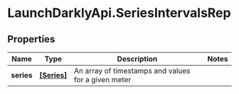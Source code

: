 # LaunchDarklyApi.SeriesIntervalsRep

## Properties

Name | Type | Description | Notes
------------ | ------------- | ------------- | -------------
**series** | [**[Series]**](Series.md) | An array of timestamps and values for a given meter | 


